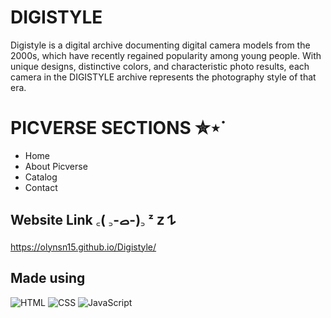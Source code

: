 # DIGISTYLE
Digistyle is a digital archive documenting digital camera models from the 2000s, which have recently regained popularity among young people. With unique designs, distinctive colors, and characteristic photo results, each camera in the DIGISTYLE archive represents the photography style of that era.

# PICVERSE SECTIONS ✮⋆˙
- Home
- About Picverse
- Catalog
- Contact

## Website Link ‎꜀( ꜆-ࡇ-)꜆ ᶻ 𝗓 𐰁 
https://olynsn15.github.io/Digistyle/

## Made using
![HTML](https://img.shields.io/badge/HTML-%23E34F26.svg?logo=html5&logoColor=white)
![CSS](https://img.shields.io/badge/CSS-1572B6?logo=css3&logoColor=fff)
![JavaScript](https://img.shields.io/badge/JavaScript-F7DF1E?logo=javascript&logoColor=000)

